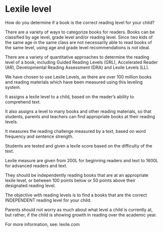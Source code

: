 # Lexile level

How do you determine if a book is the correct reading level for your child?

There are a variety of ways to categorize books for readers. Books can be classified by age level, grade level and/or reading level. Since two kids of the same age in the same class are not necessarily able to read books of the same level, using age and grade level recommendations is not ideal.
  
There are a variety of quantitative approaches to determine the reading level of a book, including Guided Reading Levels (GRL), Accelerated Reader (AR), Developmental Reading Assessment (DRA) and Lexile Levels (LL).

We have chosen to use Lexile Levels, as there are over 100 million books and reading materials which have been measured using this leveling system.

It assigns a lexile level to a child, based on the reader’s ability to comprehend text.

It also assigns a level to many books and other reading materials, so that students, parents and teachers can find appropriate books at their reading levels.

It measures the reading challenge measured by a text, based on word frequency and sentence strength.

Students are tested and given a lexile score based on the difficulty of the text.

Lexile measure are given from 200L for beginning readers and text to 1600L for advanced readers and text.

They should be independently reading books that are at an appropriate lexile level, or between 100 points below or 50 points above their designated reading level.
 
  

The objective with reading levels is to find a books that are the correct INDEPENDENT reading level for your child.

  

  

  

Parents should not worry as much about what level a child is currently at, but rather, if the child is showing growth in reading over the academic year.

  

  

For more information, see: lexile.com
<!--stackedit_data:
eyJoaXN0b3J5IjpbODIyMTkzNDQ0LDE3NTUzNzI4OTYsOTM1Mj
U5MDQ0XX0=
-->